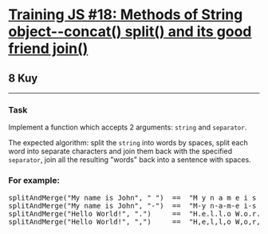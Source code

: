 <h1><a href="https://www.codewars.com/kata/57280481e8118511f7000ffa">Training JS #18: Methods of String object--concat() split() and its good friend join()</a></h1>
<h2>8 Kuy</h2>
<hr>

<h3>Task</h3>
<p>Implement a function which accepts 2 arguments: <code>string</code> and <code>separator</code>.</p>
<p>The expected algorithm: split the <code>string</code> into words by spaces, split each word into separate characters 
and join them back with the specified <code>separator</code>, 
join all the resulting "words" back into a sentence with spaces.</p>

<h3>For example:</h3>
<pre>
splitAndMerge("My name is John", " ")  ==  "M y n a m e i s J o h n"
splitAndMerge("My name is John", "-")  ==  "M-y n-a-m-e i-s J-o-h-n"
splitAndMerge("Hello World!", ".")     ==  "H.e.l.l.o W.o.r.l.d.!"
splitAndMerge("Hello World!", ",")     ==  "H,e,l,l,o W,o,r,l,d,!"
</pre>